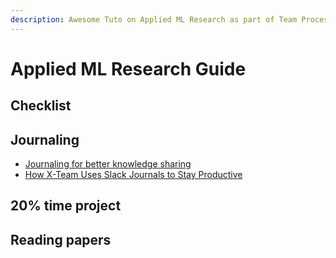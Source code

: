 ```yaml
---
description: Awesome Tuto on Applied ML Research as part of Team Processes
---
```


# Applied ML Research Guide

## Checklist

<!-- - [Applied ML Research checklist · guitton.co](https://guitton.co/posts/applied-ml-research/) -->

## Journaling

- [Journaling for better knowledge sharing](https://x-team.com/remote-team-guide/communication/)
- [How X-Team Uses Slack Journals to Stay Productive](https://x-team.com/blog/why-its-important-to-keep-a-slack-journal/)

## 20% time project

## Reading papers
